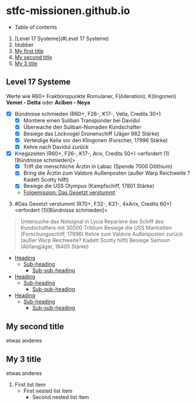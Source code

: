 # stfc-missionen.github.io

* Table of contents

1. [Level 17 Systeme](#Level 17 Systeme)
2. blubber
3. [My first title](#my-first-title)
4. [My second title](#my-second-title)
5. [My 3 title](#My-3-title)

## Level 17 Systeme
Werte wie R60+ Fraktionspunkte Romulaner, F(öderation), K(lingonen) 
__**Vemet - Detta**__ oder __**Aciben - Neya**__
- [x] Bündnisse schmieden (R60+, F26-, K17-, Vella, Credits 30+)
  - [x] Montiere einen Suliban Transponder bei Davidul
  - [x] Überwache den Suliban-Nomaden Kundschafter
  - [x] Besiege das Lockvogel Dronenschiff (Jäger 982 Stärke)
  - [x] Verteidige Kelia vor den Klingonen (Forscher, 17996 Stärke)
  - [x] Kehre nach Davidul zurück

- [x] Kriegszeiten (R60+, F26-, K17-, Arix, Credits 50+) <erfordert (1) [Bündnisse schmieden]>
  - [x] Triff die menschliche Ärztin in Labac (Spende 7000 Dilithium)
  - [x] Bring die Ärztin zum Valdore Außenposten (außer Warp Reichweite ? Kadett Scotty hilft)
  - [x] Besiege die USS Olympus (Kampfschiff, 17801 Stärke)
  - [Folgemission: Das Gesetzt verstummt](#Das-Gesetzt-verstummt)

3. #Das Gesetzt verstummt (R70+, F32-, K21-, 4xArix, Credits 60+) <erfordert (1)[Bündnisse schmieden]>
> Untersuche das Notsignal in Lycia
> Repariere das Schiff des Kundschafters mit 30000 Trilitium
> Besiege die USS Manhatten (Forschungsschiff, 17996)
> Kehre zum Valdore Außenposten zurück (außer Warp Reichweite? Kadett Scotty hilft)
> Besiege Samson (Abfangjäger, 18405 Stärke)



- [Heading](#heading)
  * [Sub-heading](#sub-heading)
    + [Sub-sub-heading](#sub-sub-heading)
- [Heading](#heading-1)
  * [Sub-heading](#sub-heading-1)
    + [Sub-sub-heading](#sub-sub-heading-1)
- [Heading](#heading-2)
  * [Sub-heading](#sub-heading-2)
    + [Sub-sub-heading](#sub-sub-heading-2)

## My second title
etwas anderes

## My 3 title
etwas anderes

1. First list item
    - First nested list item
      - Second nested list item
